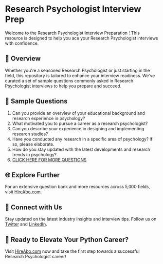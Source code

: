 # Research Psychologist Interview Prep

Welcome to the Research Psychologist Interview Preparation ! This resource is designed to help you ace your Research Psychologist interviews with confidence.

## 🚀 Overview

Whether you're a seasoned Research Psychologist or just starting in the field, this repository is tailored to enhance your interview readiness. We've curated a set of sample questions commonly asked in Research Psychologist interviews to help you prepare and succeed.

## 📝 Sample Questions

1. Can you provide an overview of your educational background and research experience in psychology?
2. What motivated you to pursue a career as a research psychologist?
3. Can you describe your experience in designing and implementing research studies?
4. Have you conducted any research in a specific area of psychology? If so, please elaborate.
5. How do you stay updated with the latest developments and research trends in psychology?
6. [CLICK HERE FOR MORE QUESTIONS](https://hireabo.com/job/7_0_10/Research%20Psychologist)

## 🌐 Explore Further

For an extensive question bank and more resources across 5,000 fields, visit [HireAbo.com](https://www.hireabo.com).

## 📱 Connect with Us

Stay updated on the latest industry insights and interview tips. Follow us on [Twitter](https://twitter.com/hireabo) and [LinkedIn](https://www.linkedin.com/in/hire-abo-3609972a8/).

## 🚀 Ready to Elevate Your Python Career?

Visit [HireAbo.com](https://www.hireabo.com) now and take the first step towards a successful Research Psychologist career!